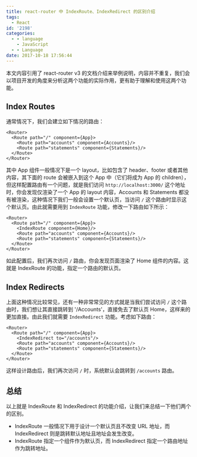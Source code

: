 ```yaml
---
title: react-router 中 IndexRoute、IndexRedirect 的区别介绍
tags:
  - React
id: '2198'
categories:
  - - language
    - JavaScript
  - - Language
date: 2017-10-18 17:56:44
---
```


本文内容引用了 react-router v3 的文档介绍来举例说明，内容并不重复，我们会以项目开发的角度来分析这两个功能的实际作用，更有助于理解和使用这两个功能。
<!-- more -->
## Index Routes

通常情况下，我们会建立如下情况的路由：

```
<Router>
  <Route path="/" component={App}>
    <Route path="accounts" component={Accounts}/>
    <Route path="statements" component={Statements}/>
  </Route>
</Router>
```

其中 App 组件一般情况下是一个 layout，比如包含了 header、footer 或者其他内容，其下面的 route 会被嵌入到这个 App 中（它们将成为 App 的 children），但这样配置路由有一个问题，就是我们访问 `http://localhost:3000/` 这个地址时，你会发现仅渲染了一个 App 的 layout 内容，Accounts 和 Statements 都没有被渲染，这种情况下我们一般会设置一个默认页，当访问 `/` 这个路由时显示这个默认页。由此就需要用到 `IndexRoute` 功能，修改一下路由如下所示：

```
<Router>
  <Route path="/" component={App}>
    <IndexRoute component={Home}/>
    <Route path="accounts" component={Accounts}/>
    <Route path="statements" component={Statements}/>
  </Route>
</Router>
```

如此配置后，我们再次访问 `/` 路由，你会发现页面渲染了 Home 组件的内容。这就是 IndexRoute 的功能，指定一个路由的默认页。

## Index Redirects

上面这种情况比较常见，还有一种非常常见的方式就是当我们尝试访问 `/` 这个路由时，我们想让其直接跳转到 '/Accounts'，直接免去了默认页 Home，这样来的更加直接。由此我们就需要 `IndexRedirect` 功能。考虑如下路由：

```
<Router>
  <Route path="/" component={App}>
    <IndexRedirect to="/accounts"/>
    <Route path="accounts" component={Accounts}/>
    <Route path="statements" component={Statements}/>
  </Route>
</Router>
```

这样设计路由后，我们再次访问 `/` 时，系统默认会跳转到 `/accounts` 路由。

## 总结

以上就是 IndexRoute 和 IndexRedirect 的功能介绍，让我们来总结一下他们两个的区别。

*   IndexRoute 一般情况下用于设计一个默认页且不改变 URL 地址，而 IndexRedirect 则是跳转默认地址且地址会发生改变。
*   IndexRoute 指定一个组件作为默认页，而 IndexRedirect 指定一个路由地址作为跳转地址。